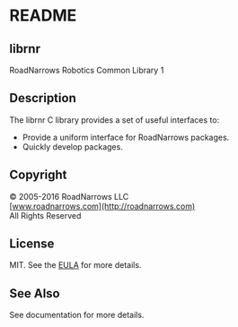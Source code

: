 # README
## librnr
RoadNarrows Robotics Common Library 1

## Description
The librnr C library provides a set of useful interfaces to:
* Provide a uniform interface for RoadNarrows packages.
* Quickly develop packages.

## Copyright
&copy; 2005-2016 RoadNarrows LLC<br>
[www.roadnarrows.com](http://roadnarrows.com)<br>
All Rights Reserved

## License
MIT. See the [EULA](EULA.md) for more details.

## See Also
See documentation for more details.
